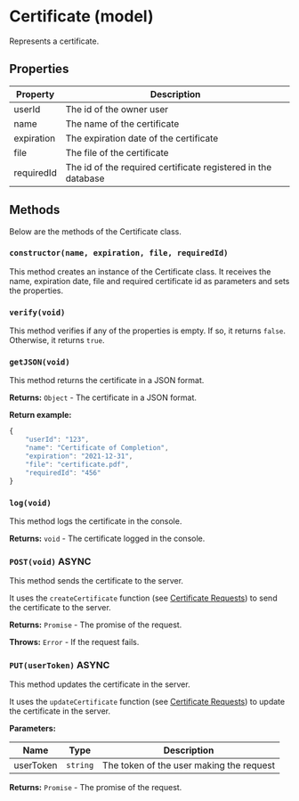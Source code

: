 # Certificate (model)

Represents a certificate.

## Properties

| Property           | Description                                      |
|--------------------|--------------------------------------------------|
| userId                 | The id of the owner user                        |
| name               | The name of the certificate                       |
| expiration        | The expiration date of the certificate            |
| file              | The file of the certificate                       |
| requiredId       | The id of the required certificate registered in the database                |

## Methods

Below are the methods of the Certificate class.

### `constructor(name, expiration, file, requiredId)`

This method creates an instance of the Certificate class. It receives the name, expiration date, file and required certificate id as parameters and sets the properties.

### `verify(void)`

This method verifies if any of the properties is empty. If so, it returns `false`. Otherwise, it returns `true`.

### `getJSON(void)`

This method returns the certificate in a JSON format.

**Returns:** `Object` - The certificate in a JSON format.

**Return example:**

```javascript
{
    "userId": "123",
    "name": "Certificate of Completion",
    "expiration": "2021-12-31",
    "file": "certificate.pdf",
    "requiredId": "456"
}
```

### `log(void)`

This method logs the certificate in the console.

**Returns:** `void` - The certificate logged in the console.

###  `POST(void)` <Tag>ASYNC</Tag>

This method sends the certificate to the server.

It uses the `createCertificate` function (see [Certificate Requests](../modules/requests/certificate-requests.md)) to send the certificate to the server.

**Returns:** `Promise` - The promise of the request.

**Throws:** `Error` - If the request fails.

### `PUT(userToken)` <Tag>ASYNC</Tag>

This method updates the certificate in the server.

It uses the `updateCertificate` function (see [Certificate Requests](../modules/requests/certificate-requests.md)) to update the certificate in the server.

**Parameters:**

| Name      | Type     | Description                          |
|-----------|----------|--------------------------------------|
| userToken | `string` | The token of the user making the request |

**Returns:** `Promise` - The promise of the request.
